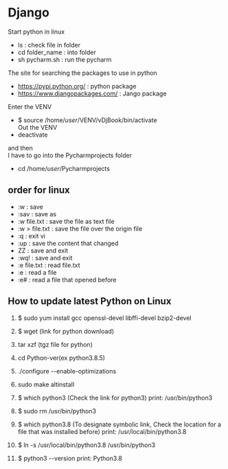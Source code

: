 # Django

Start python in linux
- ls : check file in folder
- cd folder_name : into folder
- sh pycharm.sh : run the pycharm

The site for searching the packages to use in python
- https://pypi.python.org/ : python package
- https://www.djangopackages.com/ : Jango package

Enter the VENV
- $ source /home/*user*/VENV/vDjBook/bin/activate  
Out the VENV
- deactivate

and then  
I have to go into the Pycharmprojects folder
- cd /home/*user*/Pycharmprojects

## order for linux
- :w : save
- :sav : save as
- :w file.txt : save the file as text file
- :w > file.txt : save the file over the origin file
- :q : exit vi
- :up : save the content that changed
- ZZ : save and exit
- :wq! : save and exit
- :e file.txt : read file.txt
- :e : read a file
- :e# : read a file that opened before

## How to update latest Python on Linux

1. $ sudo yum install gcc openssl-devel libffi-devel bzip2-devel

2. $ wget (link for python download)

3. tar xzf (tgz file for python)

4. cd Python-ver(ex python3.8.5)

5. ./configure --enable-optimizations

6. sudo make altinstall

7. $ which python3 (Check the link for python3)
      print: /usr/bin/python3
      
8. $ sudo rm /usr/bin/python3

9. $ which python3.8 (To designate symbolic link, Check the location for a file that was installed before) 
      print: /usr/local/bin/python3.8
      
10. $ ln -s /usr/local/bin/python3.8 /usr/bin/python3

11. $ python3 --version
      print: Python3.8
